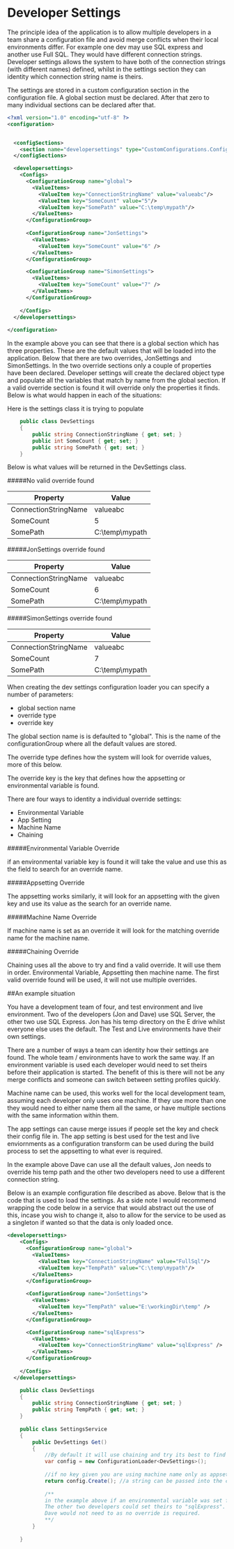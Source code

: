 # Developer Settings

The principle idea of the application is to allow multiple developers in a team share a configuration file and avoid merge conflicts when their local environments differ.  For example one dev may use SQL express and another use Full SQL.  They would have different connection strings.  Developer settings allows the system to have both of the connection strings (with different names) defined, whilst in the settings section they can identity which connection string name is theirs.

The settings are stored in a custom configuration section in the configuration file.  A global section must be declared.  After that zero to many individual sections can be declared after that.

```xml
<?xml version="1.0" encoding="utf-8" ?>
<configuration>


  <configSections>
    <section name="developersettings" type="CustomConfigurations.ConfigurationSectionLoader, CustomConfigurations"/>
  </configSections>

  <developersettings>
    <Configs>
      <ConfigurationGroup name="global">
        <ValueItems>
          <ValueItem key="ConnectionStringName" value="valueabc"/>
          <ValueItem key="SomeCount" value="5"/>
          <ValueItem key="SomePath" value="C:\temp\mypath"/>
        </ValueItems>
      </ConfigurationGroup>
      
      <ConfigurationGroup name="JonSettings">
        <ValueItems>
          <ValueItem key="SomeCount" value="6" />
        </ValueItems>
      </ConfigurationGroup>

      <ConfigurationGroup name="SimonSettings">
        <ValueItems>
          <ValueItem key="SomeCount" value="7" />
        </ValueItems>
      </ConfigurationGroup>
      
    </Configs>
  </developersettings>
  
</configuration>
```


In the example above you can see that there is a global section which has three properties.  These are the default values that will be loaded into the application.  Below that there are two overrides, JonSettings and SimonSettings.  In the two override sections only a couple of properties have been declared.  Developer settings will create the declared object type and populate all the variables that match by name from the global section.  If a valid override section is found it will override only the properties it finds.  Below is what would happen in each of the situations:

Here is the settings class it is trying to populate
```C#
    public class DevSettings
    {
        public string ConnectionStringName { get; set; }
        public int SomeCount { get; set; }
        public string SomePath { get; set; }
    }
```

Below is what values will be returned in the DevSettings class.

#####No valid override found

| Property	| Value	|
------------| --------|
| ConnectionStringName	| valueabc	|
| SomeCount	| 5	|
| SomePath	| C:\temp\mypath	|

#####JonSettings override found

| Property	| Value	|
------------|---------
| ConnectionStringName	| valueabc	|
| SomeCount	| 6	|
| SomePath	| C:\temp\mypath	|

#####SimonSettings override found

| Property	| Value	|
------------|---------
| ConnectionStringName	| valueabc	|
| SomeCount	| 7	|
| SomePath	| C:\temp\mypath	|


When creating the dev settings configuration loader you can specify a number of parameters:

 - global section name
 - override type
 - override key
  
The global section name is is defaulted to "global".  This is the name of the configurationGroup where all the default values are stored.

The override type defines how the system will look for override values, more of this below.

The override key is the key that defines how the appsetting or environmental variable is found.


There are four ways to identity a individual override settings:

- Environmental Variable
- App Setting
- Machine Name
- Chaining 

#####Environmental Variable Override

if an environmental variable key is found it will take the value and use this as the field to search for an override name.

#####Appsetting Override

The appsetting works similarly, it will look for an appsetting with the given key and use its value as the search for an override name.

#####Machine Name Override

If machine name is set as an override it will look for the matching override name for the machine name.

#####Chaining Override

Chaining uses all the above to try and find a valid override.  It will use them in order. Environmental Variable, Appsetting then machine name.  The first valid override found will be used, it will not use multiple overrides.


##An example situation

You have a development team of four, and test environment and live environment.  Two of the developers (Jon and Dave) use SQL Server, the other two use SQL Express.  Jon has his temp directory on the E drive whilst everyone else uses the default.  The Test and Live environments have their own settings.

There are a number of ways a team can identity how their settings are found.  The whole team / environments have to work the same way.  If an environment variable is used each developer would need to set theirs before their application is started.  The benefit of this is there will not be any merge conflicts and someone can switch between setting profiles quickly.  

Machine name can be used, this works well for the local development team, assuming each developer only uses one machine.  If they use more than one they would need to either name them all the same, or have multiple sections with the same information within them.

The app settings can cause merge issues if people set the key and check their config file in.  The app setting is best used for the test and live enviornments as a configuration transform can be used during the build process to set the appsetting to what ever is required.

In the example above Dave can use all the default values, Jon needs to override his temp path and the other two developers need to use a different connection string.

Below is an example configuration file described as above.  Below that is the code that is used to load the settings.  As a side note I would recommend wrapping the code below in a service that would abstract out the use of this, incase you wish to change it, also to allow for the service to be used as a singleton if wanted so that the data is only loaded once.


```xml
<developersettings>
    <Configs>
      <ConfigurationGroup name="global">
        <ValueItems>
          <ValueItem key="ConnectionStringName" value="FullSql"/>
          <ValueItem key="TempPath" value="C:\temp\mypath"/>
        </ValueItems>
      </ConfigurationGroup>
      
      <ConfigurationGroup name="JonSettings">
        <ValueItems>
          <ValueItem key="TempPath" value="E:\workingDir\temp" />
        </ValueItems>
      </ConfigurationGroup>

      <ConfigurationGroup name="sqlExpress">
        <ValueItems>
          <ValueItem key="ConnectionStringName" value="sqlExpress" />
        </ValueItems>
      </ConfigurationGroup>
      
    </Configs>
  </developersettings>
```

```c# 
    public class DevSettings
    {
        public string ConnectionStringName { get; set; }
        public string TempPath { get; set; }
    }
    
    public class SettingsService 
    {
        public DevSettings Get()
        {
            //By default it will use chaining and try its best to find an override
            var config = new ConfigurationLoader<DevSettings>();
            
            //if no key given you are using machine name only as appsettings and environmental Variable need to know what key to use
            return config.Create(); //a string can be passed into the constructor as a key for either appsettings or environmental variable.
            
            /**
            in the example above if an environmental variable was set for "Devkeys" Jon could set the value to be "JonSettings" to get the temp path override.
            The other two developers could set theirs to "sqlExpress".  
            Dave would not need to as no override is required.
            **/
        }
        
    }

```
